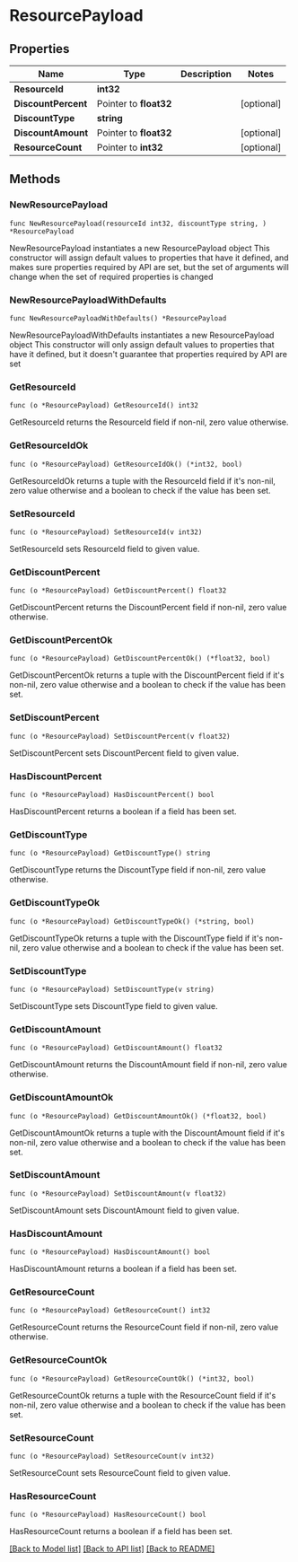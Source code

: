 # ResourcePayload

## Properties

Name | Type | Description | Notes
------------ | ------------- | ------------- | -------------
**ResourceId** | **int32** |  | 
**DiscountPercent** | Pointer to **float32** |  | [optional] 
**DiscountType** | **string** |  | 
**DiscountAmount** | Pointer to **float32** |  | [optional] 
**ResourceCount** | Pointer to **int32** |  | [optional] 

## Methods

### NewResourcePayload

`func NewResourcePayload(resourceId int32, discountType string, ) *ResourcePayload`

NewResourcePayload instantiates a new ResourcePayload object
This constructor will assign default values to properties that have it defined,
and makes sure properties required by API are set, but the set of arguments
will change when the set of required properties is changed

### NewResourcePayloadWithDefaults

`func NewResourcePayloadWithDefaults() *ResourcePayload`

NewResourcePayloadWithDefaults instantiates a new ResourcePayload object
This constructor will only assign default values to properties that have it defined,
but it doesn't guarantee that properties required by API are set

### GetResourceId

`func (o *ResourcePayload) GetResourceId() int32`

GetResourceId returns the ResourceId field if non-nil, zero value otherwise.

### GetResourceIdOk

`func (o *ResourcePayload) GetResourceIdOk() (*int32, bool)`

GetResourceIdOk returns a tuple with the ResourceId field if it's non-nil, zero value otherwise
and a boolean to check if the value has been set.

### SetResourceId

`func (o *ResourcePayload) SetResourceId(v int32)`

SetResourceId sets ResourceId field to given value.


### GetDiscountPercent

`func (o *ResourcePayload) GetDiscountPercent() float32`

GetDiscountPercent returns the DiscountPercent field if non-nil, zero value otherwise.

### GetDiscountPercentOk

`func (o *ResourcePayload) GetDiscountPercentOk() (*float32, bool)`

GetDiscountPercentOk returns a tuple with the DiscountPercent field if it's non-nil, zero value otherwise
and a boolean to check if the value has been set.

### SetDiscountPercent

`func (o *ResourcePayload) SetDiscountPercent(v float32)`

SetDiscountPercent sets DiscountPercent field to given value.

### HasDiscountPercent

`func (o *ResourcePayload) HasDiscountPercent() bool`

HasDiscountPercent returns a boolean if a field has been set.

### GetDiscountType

`func (o *ResourcePayload) GetDiscountType() string`

GetDiscountType returns the DiscountType field if non-nil, zero value otherwise.

### GetDiscountTypeOk

`func (o *ResourcePayload) GetDiscountTypeOk() (*string, bool)`

GetDiscountTypeOk returns a tuple with the DiscountType field if it's non-nil, zero value otherwise
and a boolean to check if the value has been set.

### SetDiscountType

`func (o *ResourcePayload) SetDiscountType(v string)`

SetDiscountType sets DiscountType field to given value.


### GetDiscountAmount

`func (o *ResourcePayload) GetDiscountAmount() float32`

GetDiscountAmount returns the DiscountAmount field if non-nil, zero value otherwise.

### GetDiscountAmountOk

`func (o *ResourcePayload) GetDiscountAmountOk() (*float32, bool)`

GetDiscountAmountOk returns a tuple with the DiscountAmount field if it's non-nil, zero value otherwise
and a boolean to check if the value has been set.

### SetDiscountAmount

`func (o *ResourcePayload) SetDiscountAmount(v float32)`

SetDiscountAmount sets DiscountAmount field to given value.

### HasDiscountAmount

`func (o *ResourcePayload) HasDiscountAmount() bool`

HasDiscountAmount returns a boolean if a field has been set.

### GetResourceCount

`func (o *ResourcePayload) GetResourceCount() int32`

GetResourceCount returns the ResourceCount field if non-nil, zero value otherwise.

### GetResourceCountOk

`func (o *ResourcePayload) GetResourceCountOk() (*int32, bool)`

GetResourceCountOk returns a tuple with the ResourceCount field if it's non-nil, zero value otherwise
and a boolean to check if the value has been set.

### SetResourceCount

`func (o *ResourcePayload) SetResourceCount(v int32)`

SetResourceCount sets ResourceCount field to given value.

### HasResourceCount

`func (o *ResourcePayload) HasResourceCount() bool`

HasResourceCount returns a boolean if a field has been set.


[[Back to Model list]](../README.md#documentation-for-models) [[Back to API list]](../README.md#documentation-for-api-endpoints) [[Back to README]](../README.md)



